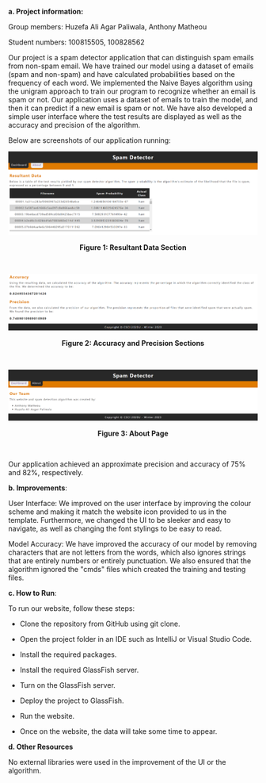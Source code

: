 **a\. Project information:**

Group members: Huzefa Ali Agar Paliwala, Anthony Matheou

Student numbers: 100815505, 100828562

Our project is a spam detector application that can distinguish spam
emails from non-spam email. We have trained our model using a dataset of
emails (spam and non-spam) and have calculated probabilities based on
the frequency of each word. We implemented the Naive Bayes algorithm
using the unigram approach to train our program to recognize whether an
email is spam or not. Our application uses a dataset of emails to train
the model, and then it can predict if a new email is spam or not. We
have also developed a simple user interface where the test results are
displayed as well as the accuracy and precision of the algorithm.

Below are screenshots of our application running:

<style>
    .center {
        text-align: center;
    }
</style>

<div class="center">

![](README_Images/Results.png)

**Figure 1: Resultant Data Section**
<div>&nbsp</div>

![](README_Images/AccuracyPrecision.png)

**Figure 2: Accuracy and Precision Sections**
<div>&nbsp</div>

![](README_Images/AboutPage.png)

**Figure 3: About Page**

<div>&nbsp</div>
</div>

Our application achieved an approximate precision and accuracy of 75%
and 82%, respectively.


**b\. Improvements**:

User Interface: We improved on the user interface by improving the
colour scheme and making it match the website icon provided to us in the
template. Furthermore, we changed the UI to be sleeker and easy to
navigate, as well as changing the font stylings to be easy to read.

Model Accuracy: We have improved the accuracy of our model by removing
characters that are not letters from the words, which also ignores
strings that are entirely numbers or entirely punctuation. We also
ensured that the algorithm ignored the "cmds" files which created the
training and testing files.

**c\. How to Run**:

To run our website, follow these steps:

-   Clone the repository from GitHub using git clone.

-   Open the project folder in an IDE such as IntelliJ or Visual Studio
    Code.

-   Install the required packages.

-   Install the required GlassFish server.

-   Turn on the GlassFish server.

-   Deploy the project to GlassFish.

-   Run the website.

-   Once on the website, the data will take some time to appear.

**d\. Other Resources**

No external libraries were used in the improvement of the UI or the
algorithm.

